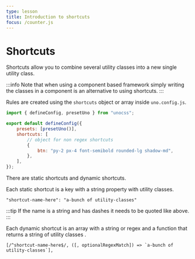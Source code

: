 ```yaml
---
type: lesson
title: Introduction to shortcuts
focus: /counter.js
---
```


# Shortcuts

Shortcuts allow you to combine several utility classes into a new single utility class.

:::info
Note that when using a component based framework simply writing the classes in a component is an alternative to using shortcuts.
:::

Rules are created using the `shortcuts` object or array inside `uno.config.js`.

```js
import { defineConfig, presetUno } from "unocss";

export default defineConfig({
	presets: [presetUno()],
	shortcuts: [
		// object for non regex shortcuts
		{
			btn: "py-2 px-4 font-semibold rounded-lg shadow-md",
		},
	],
});
```

There are static shortcuts and dynamic shortcuts.

Each static shortcut is a key with a string property with utility classes.

`"shortcut-name-here": "a-bunch of utility-classes"`

:::tip
If the name is a string and has dashes it needs to be quoted like above.
:::

Each dynamic shortcut is an array with a string or regex and a function that returns a string of utility classes .

``[/^shortcut-name-here$/, ([, optionalRegexMatch]) => `a-bunch of utility-classes`],``
